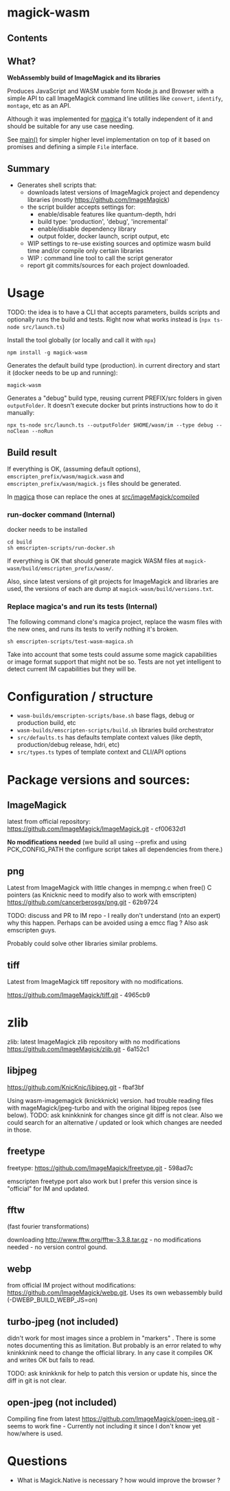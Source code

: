 # magick-wasm


## Contents

<!-- toc -->
 
<!-- tocstop -->


## What?

**WebAssembly build of ImageMagick and its libraries**

Produces JavaScript and WASM usable form Node.js and Browser with a simple API to call  ImageMagick command line utilities like `convert`, `identify`, `montage`, etc as an API.

Although it was implemented for [magica](https://github.com/cancerberoSgx/magica) it's totally independent of it and should be suitable for any use case needing.

See [main()](https://github.com/cancerberoSgx/magica/blob/master/src/main/main.ts) for simpler higher level implementation on top of it based on promises and defining a simple `File` interface.

## Summary

 * Generates shell scripts that: 
   * downloads latest versions of ImageMagick project and dependency libraries (mostly https://github.com/ImageMagick)
   * the script builder accepts settings for: 
     * enable/disable features like quantum-depth, hdri
     * build type: 'production', 'debug', 'incremental'
     * enable/disable dependency library
     * output folder, docker launch, script output, etc
   * WIP settings to re-use existing sources and optimize wasm build time and/or compile only certain libraries
   * WIP : command line tool to call the script generator
   * report git commits/sources for each project downloaded.

# Usage
 
TODO: the idea is to have a CLI that accepts parameters, builds scripts and optionally runs the build and tests. Right now what works instead is (`npx ts-node src/launch.ts`)

Install the tool globally (or locally and call it with `npx`)

```
npm install -g magick-wasm
```

Generates the default build type (production). in current directory and start it (docker needs to be up and running):
```
magick-wasm
```

Generates a "debug" build type, reusing current PREFIX/src folders in given `outputFolder`. 
It doesn't execute docker but prints instructions how to do it manually:

```
npx ts-node src/launch.ts --outputFolder $HOME/wasm/im --type debug --noClean --noRun
```


## Build result 

If everything is OK, (assuming default options), `emscripten_prefix/wasm/magick.wasm` and  `emscripten_prefix/wasm/magick.js` files should be generated.

In [magica](https://github.com/cancerberoSgx/magica) those can replace the ones at [src/imageMagick/compiled](https://github.com/cancerberoSgx/magica/src/imageMagick/compiled)


### run-docker command (Internal)

docker needs to be installed

```
cd build
sh emscripten-scripts/run-docker.sh
```

If everything is OK that should generate magick WASM files at `magick-wasm/build/emscripten_prefix/wasm/`. 

Also, since latest versions of git projects for ImageMagick and libraries are used, the versions of each are dump at `magick-wasm/build/versions.txt`.

### Replace magica's and run its tests (Internal)

The following command clone's magica project, replace the wasm files with the new ones, and runs its tests to verify nothing it's broken.

```
sh emscripten-scripts/test-wasm-magica.sh
```

Take into account that some tests could assume some magick capabilities or image format support that might not be so. Tests are not yet intelligent to detect current IM capabilities but they will be.

# Configuration / structure

 * `wasm-builds/emscripten-scripts/base.sh` base flags, debug or production build, etc
 * `wasm-builds/emscripten-scripts/build.sh` libraries build orchestrator
 * `src/defaults.ts` has defaults template context values (like depth, production/debug release, hdri, etc)
 * `src/types.ts` types of template context and CLI/API options




# Package versions and sources:

## ImageMagick

latest from official repository:  https://github.com/ImageMagick/ImageMagick.git - cf00632d1

**No modifications needed** (we build all using --prefix and using PCK_CONFIG_PATH the configure script takes all dependencies from there.)

## png

Latest from ImageMagick with little changes in mempng.c when free() C pointers (as Knicknic need to modify also to work with emscripten) https://github.com/cancerberosgx/png.git - 62b9724

TODO: discuss and PR to IM repo - I really don't understand (nto an expert) why this happen. Perhaps can be avoided using a emcc flag ? Also ask emscripten guys. 

Probably could solve other libraries similar problems.

## tiff

Latest from ImageMagick tiff repository with no modifications. 
 
https://github.com/ImageMagick/tiff.git - 4965cb9

# zlib 

zlib: latest ImageMagick zlib repository with no modifications
https://github.com/ImageMagick/zlib.git - 6a152c1

## libjpeg

https://github.com/KnicKnic/libjpeg.git - fbaf3bf 

Using wasm-imagemagick (knickknick) version. had trouble reading files with mageMagick/jpeg-turbo and with the original libjpeg repos (see below). TODO: ask kninkknink for changes since git diff is not clear. Also we could search for an alternative / updated or look which changes are needed in those.

## freetype

freetype: https://github.com/ImageMagick/freetype.git - 598ad7c

emscripten freetype port also work but I prefer this version since is "official" for IM and updated.

## fftw

(fast fourier transformations)

downloading http://www.fftw.org/fftw-3.3.8.tar.gz - no modifications needed - no version control gound.

## webp

from official IM project without modifications: https://github.com/ImageMagick/webp.git. Uses its own webassembly build (-DWEBP_BUILD_WEBP_JS=on)

## turbo-jpeg (not included)

didn't work for most images since a problem in "markers" . There is some notes documenting this as limitation. But probably is an error related to why kninkknink need to change the official library. In any case it compiles OK and writes OK but fails to read. 

TODO: ask kninkknik for help to patch this version or update his, since the diff in git is not clear.

## open-jpeg (not included)

Compiling fine from latest https://github.com/ImageMagick/open-jpeg.git  - seems to work fine - Currently not including it since I don't know yet how/where is used. 


# Questions

 * What is Magick.Native is necessary ? how would improve the browser ?
